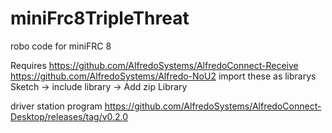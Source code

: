 # miniFrc8TripleThreat
robo code for miniFRC 8

Requires 
https://github.com/AlfredoSystems/AlfredoConnect-Receive
https://github.com/AlfredoSystems/Alfredo-NoU2
import these as librarys 
Sketch -> include library -> Add zip Library

driver station program
https://github.com/AlfredoSystems/AlfredoConnect-Desktop/releases/tag/v0.2.0
